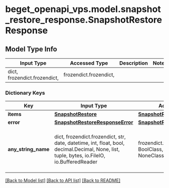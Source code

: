 # beget_openapi_vps.model.snapshot_restore_response.SnapshotRestoreResponse

## Model Type Info
Input Type | Accessed Type | Description | Notes
------------ | ------------- | ------------- | -------------
dict, frozendict.frozendict,  | frozendict.frozendict,  |  | 

### Dictionary Keys
Key | Input Type | Accessed Type | Description | Notes
------------ | ------------- | ------------- | ------------- | -------------
**items** | [**SnapshotRestore**](SnapshotRestore.md) | [**SnapshotRestore**](SnapshotRestore.md) |  | [optional] 
**error** | [**SnapshotRestoreResponseError**](SnapshotRestoreResponseError.md) | [**SnapshotRestoreResponseError**](SnapshotRestoreResponseError.md) |  | [optional] 
**any_string_name** | dict, frozendict.frozendict, str, date, datetime, int, float, bool, decimal.Decimal, None, list, tuple, bytes, io.FileIO, io.BufferedReader | frozendict.frozendict, str, BoolClass, decimal.Decimal, NoneClass, tuple, bytes, FileIO | any string name can be used but the value must be the correct type | [optional]

[[Back to Model list]](../../README.md#documentation-for-models) [[Back to API list]](../../README.md#documentation-for-api-endpoints) [[Back to README]](../../README.md)

